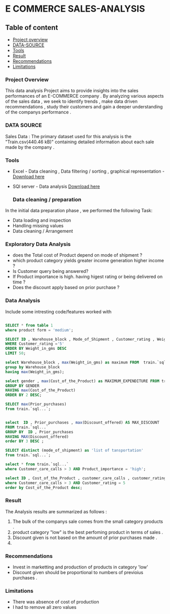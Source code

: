 # E COMMERCE  SALES-ANALYSIS

## Table  of content

- [Project overview ](#project-overview)
- [DATA-SOURCE](#data-source)
- [Tools](#tools)
- [Result](#result)
- [Recommendations](#recommendations)
- [Limitations](#limitations)

### Project Overview

This data analysis Project aims to provide insights into the sales performances of an E-COMMERCE company . By analyzing various aspects of the sales data , we seek to identify trends , make data driven recommendations , study their customers and gain a deeper understanding of the companys performance . 

### DATA SOURCE 

Sales Data : The primary dataset used for this analysis is the "Train.csv(440.46 kB)" containing detailed information about each sale made by the company .

### Tools 

- Excel - Data cleaning , Data filtering / sorting , graphical representation
        - [Download here](https://microsoft.com)
- SQl server  - Data analysis [Download here](https:sql.com)


  ### Data cleaning / preparation

In the initial data preparation phase , we performed the following Task:
   - Data loading and inspection
   - Handling missing values
   - Data cleaning / Arrangement


   
### Exploratory Data Analysis 
-  does the Total cost of Product  depend on mode of shipment ?
-  which product category yields greater income  generation higher income ?
-  Is Customer query  being answered?
-  If Product importance is high. having higest rating or being delivered on time ?
-  Does the discount apply based on prior purchase ?

  ### Data Analysis 

  Include some intresting code/features worked with 
  ```sql
 
 SELECT * from table 1
where product form = 'medium';

SELECT ID , Warehouse_block , Mode_of_Shipment , Customer_rating , Weight_in_gms  FROM  train.`sql...`
WHERE Customer_rating ='5'
ORDER BY Weight_in_gms DESC
LIMIT 50;

select Warehouse_block , max(Weight_in_gms) as maximum FROM  train.`sql...`
 group by Warehouse_block
 having max(Weight_in_gms);

 select gender , max(Cost_of_the_Product) as MAXIMUM_EXPENDITURE FROM train.`sql...`
 GROUP BY GENDER 
 HAVING max(Cost_of_the_Product)
 ORDER BY 2 DESC;

 SELECT max(Prior_purchases) 
from train.`sql...`;


select  ID , Prior_purchases , max(Discount_offered) AS MAX_DISCOUNT
FROM train.`sql...`
GROUP BY  ID , Prior_purchases 
HAVING MAX(Discount_offered) 
order BY 3 DESC ;

SELECT distinct (mode_of_shipment) as 'list of tansportation' 
from train.`sql...`;

select * from train.`sql...`
where Customer_care_calls > 3 AND Product_importance = 'high';

select ID , Cost_of_the_Product , customer_care_calls , customer_rating from train.`sql...`
where Customer_care_calls > 3 AND Customer_rating = 5
order by Cost_of_the_Product desc;

```

### Result 

The Analysis results are summarized as follows :
1. The bulk of the companys sale comes from the small category products .
2. product category "low" is the best perfoming product in terms of sales .
3. Discount given is not based on the amount of  prior purchases made .
4. 
   

   ### Recommendations

   - Invest in marketting and production of products in  category 'low'
   - Discount given should be proportional to numbers of previoius purchases .
  
### Limitations 

- There was absence of cost of production
- I had to remove all zero values 


   

  

  

  
 


  
